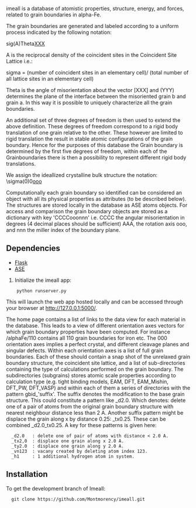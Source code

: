 imeall is a database of atomistic properties, structure, energy, and forces,
related to grain boundaries in alpha-Fe.

The grain boundaries are generated and labeled according to 
a uniform process  indicated by the following notation:

sig(A)Theta[XXX](YYY)

A is the reciprocal density of the coincident sites
in the Coincident Site Lattice i.e.:

sigma = (number of coincident sites in an elementary cell)/
(total number of all lattice sites in an elementary cell)

Theta is the angle of misorientation about the vector [XXX]
and (YYY) determines the plane of the interface between
the misoriented grain b and grain a. In this way it is possible
to uniquely characterize all the grain boundaries. 

An additional set of three degrees of freedom is then used to extend 
the above definition. These degrees of freedom correspond to a 
rigid body translation of one grain relative to the other. These
however are limited to rigid translation the result in stable 
atomic configurations of the grain boundary. Hence for the purposes
of this database the Grain boundary is determined by the first
five degrees of freedom, within each of the Grainboundaries there is
then a possibility to represent different rigid body translations.

We assign the ideallized crystalline bulk structure the notation:
\sigma(0)0[ooo](nnn)

Computationally each grain boundary so identified can be considered an
object with all its physical properties as attributes (to be described below).
The structures are stored locally in the database as ASE atoms objects.
For access and comparison the grain boundary objects are stored as
a dictionary with key 'CCCCooonnn' i.e. CCCC the angular misorientation
in degrees (4 decimal places should be sufficient) AAA, the
rotation axis ooo, and nnn the miller index of the boundary plane.

## Dependencies
  - [Flask](http://flask.pocoo.org/)
  - [ASE](https://wiki.fysik.dtu.dk/ase/)

1. Initialize the imeall app:

```
    python runserver.py
```
This will launch the web app hosted locally and can be accessed through
your browser at http://127.0.0.1:5000/.

The home page contains a list of links to the data view for each material
in the database. This leads to a view of different orientation axes vectors for 
which grain boundary properties have been computed. For instance /alphaFe/110 
contains all 110 grain boundaries for iron etc. The 000 
orientation axes implies a perfect crystal, and different cleavage planes 
and singular defects. Within each orientation axes is a list of 
full grain boundaries. Each of these should contain a snap shot
of the unrelaxed grain boundary structure, the coincident site lattice, and a
list of sub-directories containing the type of calculations performed on the
grain boundary. The subdirectories (subgrains) stores atomic scale 
properties according to calculation type (e.g. tight binding models, 
EAM, DFT, EAM_Mishin, DFT_PW, DFT_VASP) 
and within each of them a series of directories with the pattern 
gbid_'suffix'. The suffix denotes the modification to the base grain
structure. This could constitute a pattern like _d2.0. Which denotes:
delete one of a pair of atoms from the original grain 
boundary structure with nearest neighbour distance less than 2 A.
Another suffix pattern might be displace the grain along x by distance 0.25:
_tx0.25. These can be combined _d2.0_tx0.25. A key for these patterns is given
here:
```
  _d2.0   : delete one of pair of atoms with distance < 2.0 A.
  _tx2,0  : displace one grain along x 2.0 A.
  _ty2.0  : displace one grain along y 2.0 A.
  _vn123  : vacany created by deleting atom index 123.
  _h1     : 1 additional hydrogen atom in system.
```

## Installation
To get the development branch of Imeall:
```
  git clone https://github.com/Montmorency/imeall.git
```
